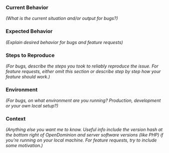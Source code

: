 ### Current Behavior
*(What is the current situation and/or output for bugs?)*


### Expected Behavior
*(Explain desired behavior for bugs and feature requests)*


### Steps to Reproduce
*(For bugs, describe the steps you took to reliably reproduce the issue. For feature requests, either omit this section or describe step by step how your feature should work.)*


### Environment
*(For bugs, on what environment are you running? Production, development or your own local setup?)*


### Context
*(Anything else you want me to know. Useful info include the version hash at the bottom right of OpenDominion and server software versions (like PHP) if you're running on your local machine. For feature requests, try to include some motivation.)*
